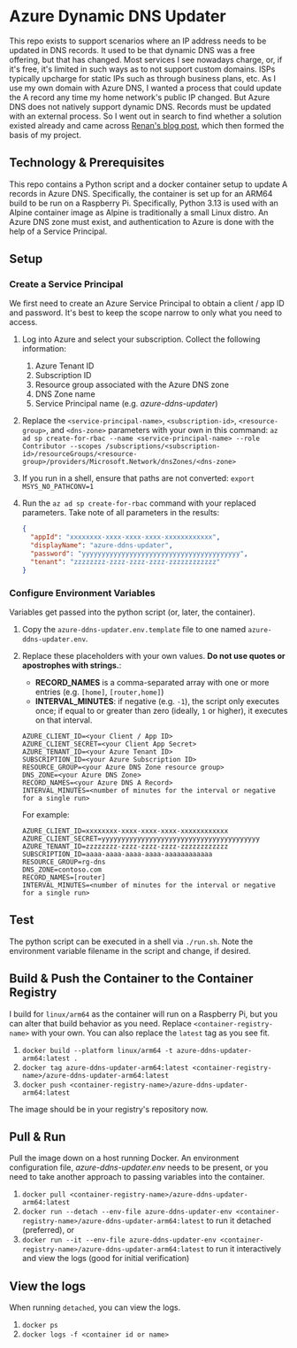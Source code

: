 # Azure Dynamic DNS Updater

This repo exists to support scenarios where an IP address needs to be updated in DNS records. It used to be that dynamic DNS was a free offering, but that has changed. Most services I see nowadays charge, or, if it's free, it's limited in such ways as to not support custom domains. ISPs typically upcharge for static IPs such as through business plans, etc. As I use my own domain with Azure DNS, I wanted a process that could update the A record any time my home network's public IP changed. But Azure DNS does not natively support dynamic DNS. Records must be updated with an external process. So I went out in search to find whether a solution existed already and came across [Renan's blog post](https://renanm.com/posts/keep-your-dns-uptodate-with-azure/), which then formed the basis of my project.

## Technology & Prerequisites

This repo contains a Python script and a docker container setup to update A records in Azure DNS. Specifically, the container is set up for an ARM64 build to be run on a Raspberry Pi. Specifically, Python 3.13 is used with an Alpine container image as Alpine is traditionally a small Linux distro. An Azure DNS zone must exist, and authentication to Azure is done with the help of a Service Principal.

## Setup

### Create a Service Principal

We first need to create an Azure Service Principal to obtain a client / app ID and password. It's best to keep the scope narrow to only what you need to access.

1. Log into Azure and select your subscription. Collect the following information:
    1. Azure Tenant ID
    1. Subscription ID
    1. Resource group associated with the Azure DNS zone
    1. DNS Zone name
    1. Service Principal name (e.g. *azure-ddns-updater*)

1. Replace the `<service-principal-name>`, `<subscription-id>`, `<resource-group>`, and `<dns-zone>` parameters with your own in this command:
    `az ad sp create-for-rbac --name <service-principal-name> --role Contributor --scopes /subscriptions/<subscription-id>/resourceGroups/<resource-group>/providers/Microsoft.Network/dnsZones/<dns-zone>`
1. If you run in a shell, ensure that paths are not converted:
    `export MSYS_NO_PATHCONV=1`
1. Run the `az ad sp create-for-rbac` command with your replaced parameters. Take note of all parameters in the results:

    ```json
   {
      "appId": "xxxxxxxx-xxxx-xxxx-xxxx-xxxxxxxxxxxx",
      "displayName": "azure-ddns-updater",
      "password": "yyyyyyyyyyyyyyyyyyyyyyyyyyyyyyyyyyyyyyyy",
      "tenant": "zzzzzzzz-zzzz-zzzz-zzzz-zzzzzzzzzzzz"
    }
    ```

### Configure Environment Variables

Variables get passed into the python script (or, later, the container).

1. Copy the `azure-ddns-updater.env.template` file to one named `azure-ddns-updater.env`.
1. Replace these placeholders with your own values. **Do not use quotes or apostrophes with strings.**:

    - **RECORD_NAMES** is a comma-separated array with one or more entries (e.g. `[home]`, `[router,home]`)
    - **INTERVAL_MINUTES**: if negative (e.g. `-1`), the script only executes once; if equal to or greater than zero (ideally, `1` or higher), it executes on that interval.

    ```shell
    AZURE_CLIENT_ID=<your Client / App ID>
    AZURE_CLIENT_SECRET=<your Client App Secret>
    AZURE_TENANT_ID=<your Azure Tenant ID>
    SUBSCRIPTION_ID=<your Azure Subscription ID>
    RESOURCE_GROUP=<your Azure DNS Zone resource group>
    DNS_ZONE=<your Azure DNS Zone>
    RECORD_NAMES=<your Azure DNS A Record>
    INTERVAL_MINUTES=<number of minutes for the interval or negative for a single run>
    ```

    For example:

    ```shell
    AZURE_CLIENT_ID=xxxxxxxx-xxxx-xxxx-xxxx-xxxxxxxxxxxx
    AZURE_CLIENT_SECRET=yyyyyyyyyyyyyyyyyyyyyyyyyyyyyyyyyyyyyyyy
    AZURE_TENANT_ID=zzzzzzzz-zzzz-zzzz-zzzz-zzzzzzzzzzzz
    SUBSCRIPTION_ID=aaaa-aaaa-aaaa-aaaa-aaaaaaaaaaaa
    RESOURCE_GROUP=rg-dns
    DNS_ZONE=contoso.com
    RECORD_NAMES=[router]
    INTERVAL_MINUTES=<number of minutes for the interval or negative for a single run>
    ```

## Test

The python script can be executed in a shell via `./run.sh`. Note the environment variable filename in the script and change, if desired.

## Build & Push the Container to the Container Registry

I build for `linux/arm64` as the container will run on a Raspberry Pi, but you can alter that build behavior as you need. Replace `<container-registry-name>` with your own. You can also replace the `latest` tag as you see fit.

1. `docker build --platform linux/arm64 -t azure-ddns-updater-arm64:latest .`
1. `docker tag azure-ddns-updater-arm64:latest <container-registry-name>/azure-ddns-updater-arm64:latest`
1. `docker push <container-registry-name>/azure-ddns-updater-arm64:latest`

The image should be in your registry's repository now.

## Pull & Run

Pull the image down on a host running Docker. An environment configuration file, *azure-ddns-updater.env* needs to be present, or you need to take another approach to passing variables into the container.

1) `docker pull <container-registry-name>/azure-ddns-updater-arm64:latest`
1) `docker run --detach --env-file azure-ddns-updater-env <container-registry-name>/azure-ddns-updater-arm64:latest` to run it detached (preferred), or
1) `docker run --it --env-file azure-ddns-updater-env <container-registry-name>/azure-ddns-updater-arm64:latest` to run it interactively and view the logs (good for initial verification)

## View the logs

When running `detached`, you can view the logs.

1) `docker ps`
1) `docker logs -f <container id or name>`

